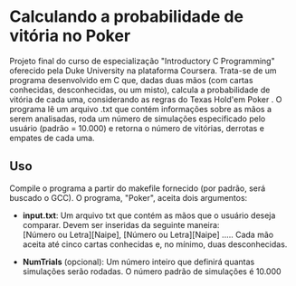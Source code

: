 # Calculando a probabilidade de vitória no Poker

Projeto final do curso de especialização "Introductory C Programming" oferecido pela Duke University na plataforma Coursera. Trata-se de um programa desenvolvido em C que, 
dadas duas mãos (com cartas conhecidas, desconhecidas, ou um misto), calcula a probabilidade de vitória de cada uma, considerando as regras do Texas Hold'em Poker . 
O programa lê um arquivo .txt que contém informações sobre as mãos a serem analisadas, roda um número de simulações especificado pelo usuário (padrão = 10.000) e 
retorna o número de vitórias, derrotas e empates de cada uma.

## Uso
Compile o programa a partir do makefile fornecido (por padrão, será buscado o GCC). O programa, "Poker", aceita dois argumentos:
* __input.txt__: Um arquivo txt que contém as mãos que o usuário deseja comparar. Devem ser inseridas da seguinte maneira:          
  \[Número ou Letra\]\[Naipe\], \[Número ou Letra\]\[Naipe\] .....
  Cada mão aceita até cinco cartas conhecidas e, no mínimo, duas desconhecidas. 
  
* __NumTrials__ (opcional): Um número inteiro que definirá quantas simulações serão rodadas. O número padrão de simulações é 10.000
